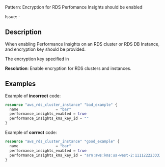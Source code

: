 Pattern: Encryption for RDS Perfomance Insights should be enabled

Issue: -

## Description

When enabling Performance Insights on an RDS cluster or RDS DB Instance, and encryption key should be provided.

The encryption key specified in

**Resolution**: Enable encryption for RDS clusters and instances.

## Examples

Example of **incorrect** code:

```terraform
resource "aws_rds_cluster_instance" "bad_example" {
  name                 = "bar"
  performance_insights_enabled = true
  performance_insights_kms_key_id = ""
}
```

Example of **correct** code:

```terraform
resource "aws_rds_cluster_instance" "good_example" {
  name                 = "bar"
  performance_insights_enabled = true
  performance_insights_kms_key_id = "arn:aws:kms:us-west-2:111122223333:key/1234abcd-12ab-34cd-56ef-1234567890ab"
}
```
